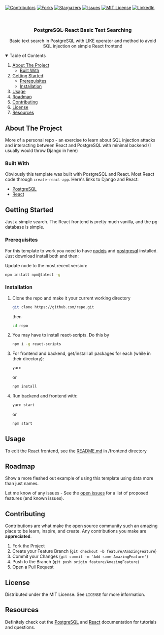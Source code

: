 
[![Contributors][contributors-shield]][contributors-url]
[![Forks][forks-shield]][forks-url]
[![Stargazers][stars-shield]][stars-url]
[![Issues][issues-shield]][issues-url]
[![MIT License][license-shield]][license-url]
[![LinkedIn][linkedin-shield]][linkedin-url]



<!-- PROJECT LOGO -->
<br />
<p align="center">

  <h3 align="center">PostgreSQL-React Basic Text Searching</h3>

  <p align="center">
    Basic text search in PostgreSQL with LIKE operator and method to avoid SQL injection on simple React frontend
    <br/>
  </p>
</p>



<!-- TABLE OF CONTENTS -->
<details open="open">
  <summary>Table of Contents</summary>
  <ol>
    <li>
      <a href="#about-the-project">About The Project</a>
      <ul>
        <li><a href="#built-with">Built With</a></li>
      </ul>
    </li>
    <li>
      <a href="#getting-started">Getting Started</a>
      <ul>
        <li><a href="#prerequisites">Prerequisites</a></li>
        <li><a href="#installation">Installation</a></li>
      </ul>
    </li>
    <li><a href="#usage">Usage</a></li>
    <li><a href="#roadmap">Roadmap</a></li>
    <li><a href="#contributing">Contributing</a></li>
    <li><a href="#license">License</a></li>
    <li><a href="#resources">Resources</a></li>
  </ol>
</details>



<!-- ABOUT THE PROJECT -->
## About The Project


More of a personal repo - an exercise to learn about SQL injection attacks and interacting between React and PostgreSQL with minimal backend (I usually would throw Django in here)

### Built With

Obviously this template was built with PostgreSQL and React. Most React code through <code>create-react-app</code>. Here's links to Django and React:
* [PostgreSQL](https://www.postgresql.org/)
* [React](https://reactjs.org/)



<!-- GETTING STARTED -->
## Getting Started

Just a simple search. The React frontend is pretty much vanilla, and the pg-database is simple.

### Prerequisites

For this template to work you need to have [nodejs](https://nodejs.org/en/)  and [postgresql](https://www.postgresql.org/download/) installed.  Just download install both and then:

Update node to the most recent version:
  ```sh
  npm install npm@latest -g
  ```

### Installation

1. Clone the repo and make it your current working directory
   ```sh
   git clone https://github.com/repo.git
   ```
   then 
      ```sh
   cd repo
   ```
   
2. You may have to install react-scripts. Do this by 
	 ```sh
   npm i -g react-scripts
   ```

3. For frontend and backend, get/install all packages for each (while in their directory): 
	 ```sh
   yarn
   ```
   or
   	 ```sh
   npm install
   ```

4. Run backend and frontend with: 
   ```sh
   yarn start
   ```
   or
   ```sh
   npm start
   ```


<!-- USAGE EXAMPLES -->
## Usage

To edit the React frontend, see the [README.md][frontend-readme] in /frontend directory


<!-- ROADMAP -->
## Roadmap

Show a more fleshed out example of using this template using data more than just names.

Let me know of any issues - See the [open issues](https://github.com/) for a list of proposed features (and known issues).


<!-- CONTRIBUTING -->
## Contributing

Contributions are what make the open source community such an amazing place to be learn, inspire, and create. Any contributions you make are **appreciated**.

1. Fork the Project
2. Create your Feature Branch (`git checkout -b feature/AmazingFeature`)
3. Commit your Changes (`git commit -m 'Add some AmazingFeature'`)
4. Push to the Branch (`git push origin feature/AmazingFeature`)
5. Open a Pull Request



<!-- LICENSE -->
## License

Distributed under the MIT License. See `LICENSE` for more information.




<!-- ACKNOWLEDGEMENTS -->
## Resources
Definitely check out the [PostgreSQL](https://www.postgresql.org/) and [React](https://reactjs.org/) documentation for tutorials and questions. 






<!-- MARKDOWN LINKS & IMAGES -->
<!-- https://www.markdownguide.org/basic-syntax/#reference-style-links -->
[contributors-shield]: https://img.shields.io/github/contributors/csouflis/django-react-template.svg?style=for-the-badge
[contributors-url]: https://github.com/csouflis/django-react-template/graphs/contributors
[forks-shield]: https://img.shields.io/github/forks/csouflis/django-react-template.svg?style=for-the-badge
[forks-url]: https://github.com/csouflis/django-react-template/network/members
[stars-shield]: https://img.shields.io/github/stars/csouflis/django-react-template.svg?style=for-the-badge
[stars-url]: https://github.com/csouflis/django-react-template/stargazers
[issues-shield]: https://img.shields.io/github/issues/csouflis/django-react-template.svg?style=for-the-badge
[issues-url]: https://github.com/csouflis/django-react-template/issues
[license-shield]: https://img.shields.io/github/license/csouflis/django-react-template.svg?style=for-the-badge
[license-url]: https://github.com/csouflis/django-react-template/blob/main/LICENSE.txt
[linkedin-shield]: https://img.shields.io/badge/-LinkedIn-black.svg?style=for-the-badge&logo=linkedin&colorB=555
[linkedin-url]: https://www.linkedin.com/in/christopher-souflis/
[frontend-readme]: frontend/README.md
